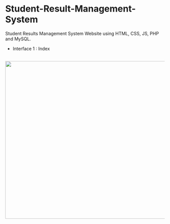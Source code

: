 # Student-Result-Management-System
Student Results Management System Website using HTML, CSS, JS, PHP and MySQL.

* Interface 1 : Index <br /><br />
<img src="" width="800" height="500">
